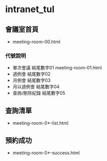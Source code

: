 # intranet_tul

## 會議室首頁
- meeting-room-00.html

### 代號說明
- 單次會議 結尾數字01
meeting-room-01.html
- 週例會 結尾數字02
- 月例會 結尾數字03
- 月以週例會 結尾數字04
- 查詢/刪除紀錄 結尾數字05

## 查詢清單
- meeting-room-0*-list.html

## 預約成功
- meeting-room-0*-success.html
